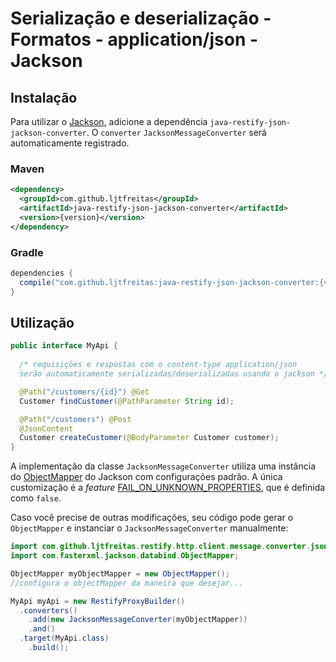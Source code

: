 # Serialização e deserialização - Formatos - application/json - Jackson

## Instalação

Para utilizar o [Jackson](https://github.com/FasterXML/jackson), adicione a dependência `java-restify-json-jackson-converter`. O `converter` `JacksonMessageConverter` será automaticamente registrado.

### Maven

```xml
<dependency>
  <groupId>com.github.ljtfreitas</groupId>
  <artifactId>java-restify-json-jackson-converter</artifactId>
  <version>{version}</version>
</dependency>
```

### Gradle

```groovy
dependencies {
  compile("com.github.ljtfreitas:java-restify-json-jackson-converter:{version}")
}
```

## Utilização

```java
public interface MyApi {
  
  /* requisições e respostas com o content-type application/json
  serão automaticamente serializadas/deserializadas usando o jackson */

  @Path("/customers/{id}") @Get
  Customer findCustomer(@PathParameter String id);

  @Path("/customers") @Post
  @JsonContent
  Customer createCustomer(@BodyParameter Customer customer);
}
```

A implementação da classe `JacksonMessageConverter` utiliza uma instância do [ObjectMapper](https://fasterxml.github.io/jackson-databind/javadoc/2.9/com/fasterxml/jackson/databind/ObjectMapper.html) do Jackson com configurações padrão. A única customização é a *feature* [FAIL_ON_UNKNOWN_PROPERTIES](https://fasterxml.github.io/jackson-databind/javadoc/2.9/com/fasterxml/jackson/databind/DeserializationFeature.html#FAIL_ON_UNKNOWN_PROPERTIES), que é definida como `false`. 

Caso você precise de outras modificações, seu código pode gerar o `ObjectMapper` e instanciar o `JacksonMessageConverter` manualmente:

```java
import com.github.ljtfreitas.restify.http.client.message.converter.json.JacksonMessageConverter;
import com.fasterxml.jackson.databind.ObjectMapper;

ObjectMapper myObjectMapper = new ObjectMapper();
//configura o objectMapper da maneira que desejar...

MyApi myApi = new RestifyProxyBuilder()
  .converters()
    .add(new JacksonMessageConverter(myObjectMapper))
    .and()
  .target(MyApi.class)
    .build();
```
